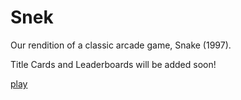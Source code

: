 # Snek

Our rendition of a classic arcade game, Snake (1997).

Title Cards and Leaderboards will be added soon!

[play](https://chillhopoverflow.github.io/Snek/)
